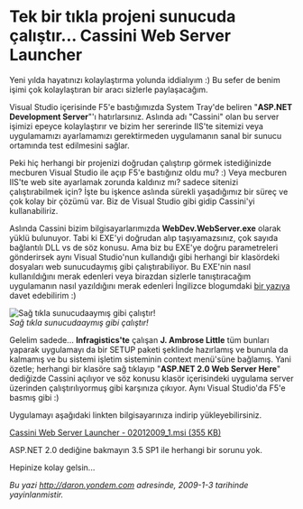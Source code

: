 # Tek bir tıkla projeni sunucuda çalıştır... Cassini Web Server Launcher 

Yeni yılda hayatınızı kolaylaştırma yolunda iddialıyım :) Bu sefer de
benim işimi çok kolaylaştıran bir aracı sizlerle paylaşacağım.

Visual Studio içerisinde F5'e bastığımızda System Tray'de beliren
"**ASP.NET Development Server**"'ı hatırlarsınız. Aslında adı "Cassini"
olan bu server işimizi epeyce kolaylaştırır ve bizim her sererinde
IIS'te sitemizi veya uygulamamızı ayarlamamızı gerektirmeden uygulamanın
sanal bir sunucu ortamında test edilmesini sağlar.

Peki hiç herhangi bir projenizi doğrudan çalıştırıp görmek istediğinizde
mecburen Visual Studio ile açıp F5'e bastığınız oldu mu? :) Veya
mecburen IIS'te web site ayarlamak zorunda kaldınız mı? sadece sitenizi
çalıştırabilmek için? İşte bu işkence aslında sürekli yaşadığımız bir
süreç ve çok kolay bir çözümü var. Biz de Visual Studio gibi gidip
Cassini'yi kullanabiliriz.

Aslında Cassini bizim bilgisayarlarımızda **WebDev.WebServer.exe**
olarak yüklü bulunuyor. Tabi ki EXE'yi doğrudan alıp taşıyamazsınız, çok
sayıda bağlantılı DLL vs de söz konusu. Ama biz bu EXE'ye doğru
parametreleri gönderirsek aynı Visual Studio'nun kullandığı gibi
herhangi bir klasördeki dosyaları web sunucudaymış gibi
çalıştırabiliyor. Bu EXE'nin nasıl kullanıldığını merak edenleri veya
birazdan sizlerle tanıştıracağım uygulamanın nasıl yazıldığını merak
edenleri İngilizce blogumdaki [bir
yazıya](http://daron.yondem.com/en/post/3dd88a31-b300-4849-9243-9f1ab3d22597)
davet edebilirim :)

![Sağ tıkla sunucudaaymış gibi
çalıştır!](../media/Tek_bir_tikla_projeni_sunucuda_calistir_Cassini_Web_Server_Launcher/02012009_2.png)\
*Sağ tıkla sunucudaaymış gibi çalıştır!*

Gelelim sadede... **Infragistics'te** çalışan **J. Ambrose Little** tüm
bunları yaparak uygulamayı da bir SETUP paketi şeklinde hazırlamış ve
bununla da kalmamış ve bu sistemi işletim sisteminin context menü'süne
bağlamış. Yani özetle; herhangi bir klasöre sağ tıklayıp "**ASP.NET 2.0
Web Server Here**" dediğizde Cassini açılıyor ve söz konusu klasör
içerisindeki uygulama server üzerinden çalıştırılıyormuş gibi karşınıza
çıkıyor. Aynı Visual Studio'da F5'e basmış gibi :)

Uygulamayı aşağıdaki linkten bilgisayarınıza indirip yükleyebilirsiniz.

[Cassini Web Server Launcher - 02012009\_1.msi (355
KB)](media/Tek_bir_tikla_projeni_sunucuda_calistir_Cassini_Web_Server_Launcher/02012009_1.msi)

ASP.NET 2.0 dediğine bakmayın 3.5 SP1 ile herhangi bir sorunu yok.

Hepinize kolay gelsin...


*Bu yazi http://daron.yondem.com adresinde, 2009-1-3 tarihinde yayinlanmistir.*